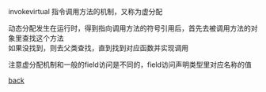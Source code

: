 invokevirtual 指令调用方法的机制，又称为虚分配  

动态分配发生在运行时，得到指向调用方法的符号引用后，首先去被调用方法的对象里查找这个方法  
如果没找到，则去父类查找，直到找到对应函数并实现调用  

注意虚分配机制和一般的field访问是不同的，field访问声明类型里对应名称的值  

[back](../9.md)  